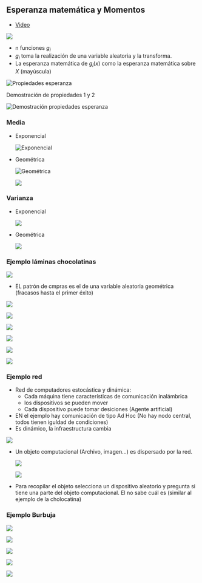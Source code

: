 ## Esperanza matemática y Momentos

- [Video](https://drive.google.com/file/d/1Pj9iGxjO8X09w5qIT2FceL0Z1H26jfIf/view)

![](images/0040.png)

- n funciones $g_i$
- $g_i$ toma la realización de una variable aleatoria y la transforma.
- La esperanza matemática de $g_i(x)$ como la esperanza matemática sobre $X$ (mayúscula)

![Propiedades esperanza](images/0041.png)

Demostración de propiedades 1 y 2

![Demostración propiedades esperanza](images/0042.png)

### Media

- Exponencial

  ![Exponencial](images/0043.png)

- Geométrica

  ![Geométrica](images/0045.png)

  ![](images/0046.png)

### Varianza

- Exponencial

  ![](images/0044.png)

- Geométrica

  ![](images/0047.png)

### Ejemplo láminas chocolatinas

![](images/0048.png)

- EL patrón de cmpras es el de una variable aleatoria geométrica (fracasos hasta el primer éxito)

![](images/0049.png)

![](images/004A.png)

![](images/004B.png)

![](images/004C.png)

![](images/004D.png)

![](images/004E.png)

### Ejemplo red

- Red de computadores estocástica y dinámica:
  - Cada máquina tiene características de comunicación inalámbrica
  - los dispositivos se pueden mover
  - Cada dispositivo puede tomar desiciones (Agente artificial)
- EN el ejemplo hay comunicación de tipo Ad Hoc (No hay nodo central, todos tienen iguldad de condiciones)
- Es dinámico, la infraestructura cambia

![](images/004F.png)

- Un objeto computacional (Archivo, imagen...) es dispersado por la red.

  ![](images/0050.png)

  ![](images/0051.png)

- Para recopilar el objeto selecciona un dispositivo aleatorio y pregunta si tiene una parte del objeto computacional. El no sabe cuál es (similar al ejemplo de la cholocatina)

### Ejemplo Burbuja

![](images/0052.png)

![](images/0053.png)

![](images/0054.png)

![](images/0055.png)

![](images/0056.png)
